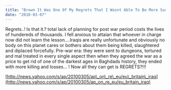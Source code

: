 ```yaml
---
title: "Brown It Was One Of My Regrets That I Wasnt Able To Be More Successful In Pushing The Americans On This Issue"
date: "2010-03-07"
---
```


Regrets..! Is that it.? total lack of planning for post war period costs the lives of hundereds of thousands. I fell anxious to attaian that whoever in charge now did not learn the lesson….Iraqis are really unfortunate and obviously no body on this planet cares or bothers about them being killed, slaughtered and diplaced forcefully. Pre-war era: they were sent to dungeons, tortured and mal treated in every single aspect then when they agreed the war as a price to get rid of one of the darkest ages in Baghdads history, they ended with more killing and losses… ! Now all they can get is REGRETS?!!!

  

[http://news.yahoo.com/s/ap/20100305/ap\_on\_re\_eu/eu\_britain\_iraq](http://news.yahoo.com/s/ap/20100305/ap_on_re_eu/eu_britain_iraq)
